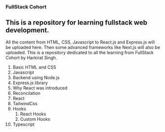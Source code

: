 ### FullStack Cohort

## This is a repository for learning fullstack web development.

All the content from HTML, CSS, Javascript to React.js and Express.js will be uploaded here.
Then some advanced frameworks like Next.js will also be uploaded.
This is a repository dedicated to all the learning from FullStack Cohort by Harkirat Singh.

1. Basic HTML and CSS
2. Javascript
3. Backend using Node.js
4. Express.js library
5. Why React was introduced
6. Reconcilation
7. React
8. TailwindCss
9. Hooks
    1. React Hooks
    2. Custom Hooks
10. Typescript

